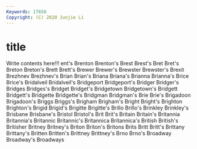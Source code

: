 ```yaml
---
Keywords: 17658
Copyright: (C) 2020 Junjie Li
---
```


# title

Write contents here!!!
ent's 
Brenton 
Brenton's 
Brest 
Brest's
Bret 
Bret's 
Breton 
Breton's 
Brett 
Brett's 
Brewer 
Brewer's 
Brewster 
Brewster's
Brexit 
Brezhnev 
Brezhnev's 
Brian 
Brian's 
Briana 
Briana's 
Brianna 
Brianna's 
Brice
Brice's 
Bridalveil 
Bridalveil's 
Bridgeport 
Bridgeport's 
Bridger 
Bridger's 
Bridges 
Bridges's 
Bridget
Bridget's 
Bridgetown 
Bridgetown's 
Bridgett 
Bridgett's 
Bridgette 
Bridgette's 
Bridgman 
Bridgman's 
Brie
Brie's 
Brigadoon 
Brigadoon's 
Briggs 
Briggs's 
Brigham 
Brigham's 
Bright 
Bright's 
Brighton
Brighton's 
Brigid 
Brigid's 
Brigitte 
Brigitte's 
Brillo 
Brillo's 
Brinkley 
Brinkley's 
Brisbane
Brisbane's 
Bristol 
Bristol's 
Brit 
Brit's 
Britain 
Britain's 
Britannia 
Britannia's 
Britannic
Britannic's 
Britannica 
Britannica's 
British 
British's 
Britisher 
Britney 
Britney's 
Briton 
Briton's
Britons 
Brits 
Britt 
Britt's 
Brittany 
Brittany's 
Britten 
Britten's 
Brittney 
Brittney's
Brno 
Brno's 
Broadway 
Broadway's 
Broadways 
